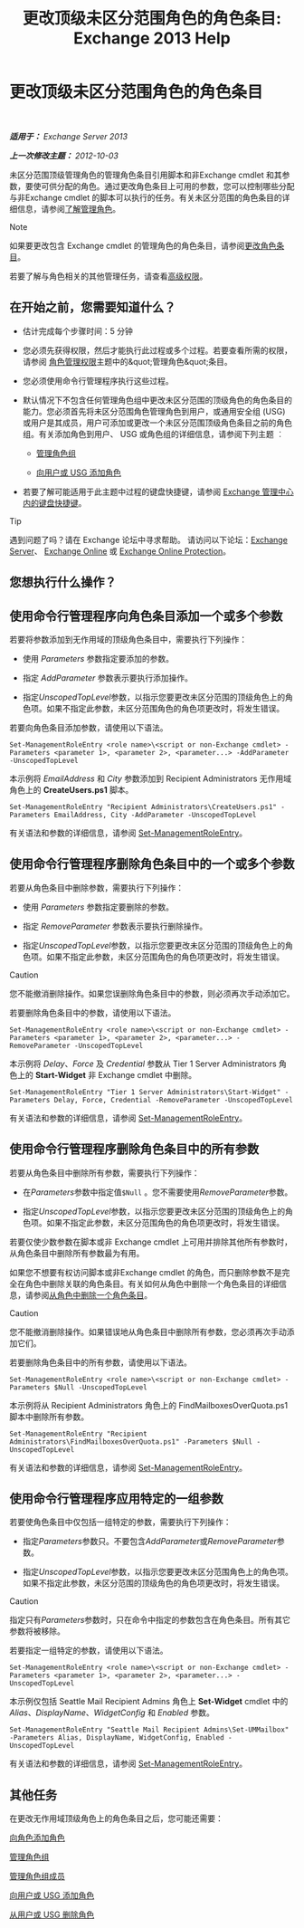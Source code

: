 ﻿---
title: '更改顶级未区分范围角色的角色条目: Exchange 2013 Help'
TOCTitle: 更改顶级未区分范围角色的角色条目
ms:assetid: 65c0bfb3-aafd-4c64-8429-7616c57adf1c
ms:mtpsurl: https://technet.microsoft.com/zh-cn/library/Dd876896(v=EXCHG.150)
ms:contentKeyID: 50490732
ms.date: 05/21/2018
mtps_version: v=EXCHG.150
ms.translationtype: MT
---

# 更改顶级未区分范围角色的角色条目

 

_**适用于：** Exchange Server 2013_

_**上一次修改主题：** 2012-10-03_

未区分范围顶级管理角色的管理角色条目引用脚本和非Exchange cmdlet 和其参数，要使可供分配的角色。通过更改角色条目上可用的参数，您可以控制哪些分配与非Exchange cmdlet 的脚本可以执行的任务。有关未区分范围的角色条目的详细信息，请参阅[了解管理角色](understanding-management-roles-exchange-2013-help.md)。

> [!NOTE]  
> 如果要更改包含 Exchange cmdlet 的管理角色的角色条目，请参阅<a href="change-a-role-entry-exchange-2013-help.md">更改角色条目</a>。


若要了解与角色相关的其他管理任务，请查看[高级权限](advanced-permissions-exchange-2013-help.md)。

## 在开始之前，您需要知道什么？

  - 估计完成每个步骤时间：5 分钟

  - 您必须先获得权限，然后才能执行此过程或多个过程。若要查看所需的权限，请参阅 [角色管理权限](role-management-permissions-exchange-2013-help.md)主题中的\&quot;管理角色\&quot;条目。

  - 您必须使用命令行管理程序执行这些过程。

  - 默认情况下不包含任何管理角色组中更改未区分范围的顶级角色的角色条目的能力。您必须首先将未区分范围角色管理角色到用户，或通用安全组 (USG) 或用户是其成员，用户可添加或更改一个未区分范围顶级角色条目之前的角色组。有关添加角色到用户、 USG 或角色组的详细信息，请参阅下列主题 ︰
    
      - [管理角色组](manage-role-groups-exchange-2013-help.md)
    
      - [向用户或 USG 添加角色](add-a-role-to-a-user-or-usg-exchange-2013-help.md)

  - 若要了解可能适用于此主题中过程的键盘快捷键，请参阅 [Exchange 管理中心内的键盘快捷键](keyboard-shortcuts-in-the-exchange-admin-center-exchange-online-protection-help.md)。

> [!TIP]  
> 遇到问题了吗？请在 Exchange 论坛中寻求帮助。 请访问以下论坛：<a href="https://go.microsoft.com/fwlink/p/?linkid=60612">Exchange Server</a>、 <a href="https://go.microsoft.com/fwlink/p/?linkid=267542">Exchange Online</a> 或 <a href="https://go.microsoft.com/fwlink/p/?linkid=285351">Exchange Online Protection</a>。


## 您想执行什么操作？

## 使用命令行管理程序向角色条目添加一个或多个参数

若要将参数添加到无作用域的顶级角色条目中，需要执行下列操作：

  - 使用 *Parameters* 参数指定要添加的参数。

  - 指定 *AddParameter* 参数表示要执行添加操作。

  - 指定*UnscopedTopLevel*参数，以指示您要更改未区分范围的顶级角色上的角色项。如果不指定此参数，未区分范围角色的角色项更改时，将发生错误。

若要向角色条目添加参数，请使用以下语法。

    Set-ManagementRoleEntry <role name>\<script or non-Exchange cmdlet> -Parameters <parameter 1>, <parameter 2>, <parameter...> -AddParameter -UnscopedTopLevel

本示例将 *EmailAddress* 和 *City* 参数添加到 Recipient Administrators 无作用域角色上的 **CreateUsers.ps1** 脚本。

    Set-ManagementRoleEntry "Recipient Administrators\CreateUsers.ps1" -Parameters EmailAddress, City -AddParameter -UnscopedTopLevel

有关语法和参数的详细信息，请参阅 [Set-ManagementRoleEntry](https://technet.microsoft.com/zh-cn/library/dd351162\(v=exchg.150\))。

## 使用命令行管理程序删除角色条目中的一个或多个参数

若要从角色条目中删除参数，需要执行下列操作：

  - 使用 *Parameters* 参数指定要删除的参数。

  - 指定 *RemoveParameter* 参数表示要执行删除操作。

  - 指定*UnscopedTopLevel*参数，以指示您要更改未区分范围的顶级角色上的角色项。如果不指定此参数，未区分范围角色的角色项更改时，将发生错误。

> [!CAUTION]  
> 您不能撤消删除操作。如果您误删除角色条目中的参数，则必须再次手动添加它。


若要删除角色条目中的参数，请使用以下语法。

    Set-ManagementRoleEntry <role name>\<script or non-Exchange cmdlet> -Parameters <parameter 1>, <parameter 2>, <parameter...> -RemoveParameter -UnscopedTopLevel

本示例将 *Delay*、*Force* 及 *Credential* 参数从 Tier 1 Server Administrators 角色上的 **Start-Widget** 非 Exchange cmdlet 中删除。

    Set-ManagementRoleEntry "Tier 1 Server Administrators\Start-Widget" -Parameters Delay, Force, Credential -RemoveParameter -UnscopedTopLevel

有关语法和参数的详细信息，请参阅 [Set-ManagementRoleEntry](https://technet.microsoft.com/zh-cn/library/dd351162\(v=exchg.150\))。

## 使用命令行管理程序删除角色条目中的所有参数

若要从角色条目中删除所有参数，需要执行下列操作：

  - 在*Parameters*参数中指定值`$Null` 。您不需要使用*RemoveParameter*参数。

  - 指定*UnscopedTopLevel*参数，以指示您要更改未区分范围的顶级角色上的角色项。如果不指定此参数，未区分范围角色的角色项更改时，将发生错误。

若要仅使少数参数在脚本或非 Exchange cmdlet 上可用并排除其他所有参数时，从角色条目中删除所有参数最为有用。

如果您不想要有权访问脚本或非Exchange cmdlet 的角色，而只删除参数不是完全在角色中删除关联的角色条目。有关如何从角色中删除一个角色条目的详细信息，请参阅[从角色中删除一个角色条目](remove-a-role-entry-from-a-role-exchange-2013-help.md)。

> [!CAUTION]  
> 您不能撤消删除操作。如果错误地从角色条目中删除所有参数，您必须再次手动添加它们。


若要删除角色条目中的所有参数，请使用以下语法。

    Set-ManagementRoleEntry <role name>\<script or non-Exchange cmdlet> -Parameters $Null -UnscopedTopLevel

本示例将从 Recipient Administrators 角色上的 FindMailboxesOverQuota.ps1 脚本中删除所有参数。

    Set-ManagementRoleEntry "Recipient Administrators\FindMailboxesOverQuota.ps1" -Parameters $Null -UnscopedTopLevel

有关语法和参数的详细信息，请参阅 [Set-ManagementRoleEntry](https://technet.microsoft.com/zh-cn/library/dd351162\(v=exchg.150\))。

## 使用命令行管理程序应用特定的一组参数

若要使角色条目中仅包括一组特定的参数，需要执行下列操作：

  - 指定*Parameters*参数只。不要包含*AddParameter*或*RemoveParameter*参数。

  - 指定*UnscopedTopLevel*参数，以指示您要更改未区分范围角色上的角色项。如果不指定此参数，未区分范围的顶级角色的角色项更改时，将发生错误。

> [!CAUTION]  
> 指定只有<em>Parameters</em>参数时，只在命令中指定的参数包含在角色条目。所有其它参数将被移除。


若要指定一组特定的参数，请使用以下语法。

    Set-ManagementRoleEntry <role name>\<script or non-Exchange cmdlet> -Parameters <parameter 1>, <parameter 2>, <parameter...> -UnscopedTopLevel

本示例仅包括 Seattle Mail Recipient Admins 角色上 **Set-Widget** cmdlet 中的 *Alias*、*DisplayName*、*WidgetConfig* 和 *Enabled* 参数。

    Set-ManagementRoleEntry "Seattle Mail Recipient Admins\Set-UMMailbox" -Parameters Alias, DisplayName, WidgetConfig, Enabled -UnscopedTopLevel

有关语法和参数的详细信息，请参阅 [Set-ManagementRoleEntry](https://technet.microsoft.com/zh-cn/library/dd351162\(v=exchg.150\))。

## 其他任务

在更改无作用域顶级角色上的角色条目之后，您可能还需要：

[向角色添加角色](add-a-role-entry-to-a-role-exchange-2013-help.md)

[管理角色组](manage-role-groups-exchange-2013-help.md)

[管理角色组成员](manage-role-group-members-exchange-2013-help.md)

[向用户或 USG 添加角色](add-a-role-to-a-user-or-usg-exchange-2013-help.md)

[从用户或 USG 删除角色](remove-a-role-from-a-user-or-usg-exchange-2013-help.md)

